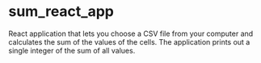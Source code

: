 # sum_react_app
React application that lets you choose a CSV file from your computer and calculates the sum of the values of the cells. The application prints out a single integer of the sum of all values.

